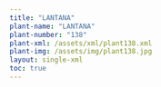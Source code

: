 ```yaml
---
title: "LANTANA"
plant-name: "LANTANA"
plant-number: "138"
plant-xml: /assets/xml/plant138.xml
plant-img: /assets/img/plant138.jpg
layout: single-xml
toc: true
---
```

